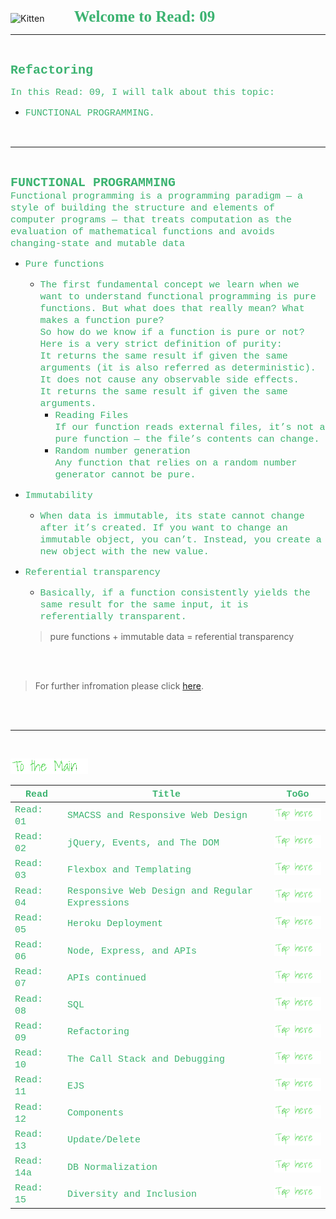 <img src="https://asac.ltuc.com/wp-content/themes/asac/images/logo.png" alt="Kitten"
	title="LTUC-Abdul Aziz Al Ghurair School of Advanced Computing" width="200" />  &nbsp;&nbsp;&nbsp;&nbsp;&nbsp;&nbsp;&nbsp;&nbsp;&nbsp;&nbsp; <span style="font-family:Papyrus; font-size:25px;color:rgb(60, 179, 113)">**Welcome to Read: 09**</span>

---
<br>

<span style="font-family:Courier New; font-size:20px;color:rgb(60, 179, 113)"> **Refactoring** </span>


<span style="font-family:Courier New; font-size:15px;color:rgb(60, 179, 113)">In this Read: 09, I will talk about this topic: 
</span>
- <span style="font-family:Courier New; font-size:15px;color:rgb(60, 179, 113)">FUNCTIONAL PROGRAMMING.
<br>

---
<br>

<span style="font-family:Courier New; font-size:20px;color:rgb(60, 179, 113)">**FUNCTIONAL PROGRAMMING** </span><br>
<span style="font-family:Courier New; font-size:15px;color:rgb(60, 179, 113)">Functional programming is a programming paradigm — a style of building the structure and elements of computer programs — that treats computation as the evaluation of mathematical functions and avoids changing-state and mutable data<br>
</span> 

- <span style="font-family:Courier New; font-size:15px;color:rgb(60, 179, 113)">Pure functions</span><br>


    - <span style="font-family:Courier New; font-size:15px;color:rgb(60, 179, 113)">The first fundamental concept we learn when we want to understand functional programming is pure functions. But what does that really mean? What makes a function pure? <br> 
    So how do we know if a function is pure or not? Here is a very strict definition of purity: <br>
    It returns the same result if given the same arguments (it is also referred as deterministic). <br>
    It does not cause any observable side effects. <br>
    It returns the same result if given the same arguments.</span><br>
        - <span style="font-family:Courier New; font-size:15px;color:rgb(60, 179, 113)">Reading Files <br> If our function reads external files, it’s not a pure function — the file’s contents can change.</span><br>
        - <span style="font-family:Courier New; font-size:15px;color:rgb(60, 179, 113)">Random number generation <br> Any function that relies on a random number generator cannot be pure.</span><br>        

- <span style="font-family:Courier New; font-size:15px;color:rgb(60, 179, 113)">Immutability</span><br>


    - <span style="font-family:Courier New; font-size:15px;color:rgb(60, 179, 113)">When data is immutable, its state cannot change after it’s created. If you want to change an immutable object, you can’t. Instead, you create a new object with the new value.</span><br>

- <span style="font-family:Courier New; font-size:15px;color:rgb(60, 179, 113)">Referential transparency</span><br>


    - <span style="font-family:Courier New; font-size:15px;color:rgb(60, 179, 113)">Basically, if a function consistently yields the same result for the same input, it is referentially transparent. <br>
    > pure functions + immutable data = referential transparency</span><br>

<br><br>

> For further infromation please click [here](https://medium.com/the-renaissance-developer/concepts-of-functional-programming-in-javascript-6bc84220d2aa).

<br>

<br>

---
<br>

[<img src="assets/main.gif">](README)
<br>

| <span style="font-family:Courier New; font-size:15px;color:rgb(60, 179, 113)"> **Read** </span> |  <span style="font-family:Courier New; font-size:15px;color:rgb(60, 179, 113)"> **Title** </span>  |   <span style="font-family:Courier New; font-size:15px;color:rgb(60, 179, 113)"> **ToGo** </span>  |
| ----------- | ----------- | ----------- |
| <span style="font-family:Courier New; font-size:15px;color:rgb(60, 179, 113)"> Read: 01 </span>      | <span style="font-family:Courier New; font-size:15px;color:rgb(60, 179, 113)"> SMACSS and Responsive Web Design </span>       |[<img src="assets/taphere.gif">](class-01)|
| <span style="font-family:Courier New; font-size:15px;color:rgb(60, 179, 113)"> Read: 02 </span>      | <span style="font-family:Courier New; font-size:15px;color:rgb(60, 179, 113)"> jQuery, Events, and The DOM </span>       |[<img src="assets/taphere.gif">](class-02)|
| <span style="font-family:Courier New; font-size:15px;color:rgb(60, 179, 113)"> Read: 03 </span>      | <span style="font-family:Courier New; font-size:15px;color:rgb(60, 179, 113)"> Flexbox and Templating </span>       |[<img src="assets/taphere.gif">](class-03)|
| <span style="font-family:Courier New; font-size:15px;color:rgb(60, 179, 113)"> Read: 04 </span>      | <span style="font-family:Courier New; font-size:15px;color:rgb(60, 179, 113)"> Responsive Web Design and Regular Expressions </span>       |[<img src="assets/taphere.gif">](class-04)|
| <span style="font-family:Courier New; font-size:15px;color:rgb(60, 179, 113)"> Read: 05 </span>      | <span style="font-family:Courier New; font-size:15px;color:rgb(60, 179, 113)"> Heroku Deployment </span>       |[<img src="assets/taphere.gif">](class-05)|
| <span style="font-family:Courier New; font-size:15px;color:rgb(60, 179, 113)"> Read: 06 </span>      | <span style="font-family:Courier New; font-size:15px;color:rgb(60, 179, 113)"> Node, Express, and APIs </span>       |[<img src="assets/taphere.gif">](class-06)|
| <span style="font-family:Courier New; font-size:15px;color:rgb(60, 179, 113)"> Read: 07 </span>      | <span style="font-family:Courier New; font-size:15px;color:rgb(60, 179, 113)"> APIs continued </span>       |[<img src="assets/taphere.gif">](class-07)|
| <span style="font-family:Courier New; font-size:15px;color:rgb(60, 179, 113)"> Read: 08 </span>      | <span style="font-family:Courier New; font-size:15px;color:rgb(60, 179, 113)"> SQL </span>       |[<img src="assets/taphere.gif">](class-08)|
| <span style="font-family:Courier New; font-size:15px;color:rgb(60, 179, 113)"> Read: 09 </span>      | <span style="font-family:Courier New; font-size:15px;color:rgb(60, 179, 113)"> Refactoring </span>       |[<img src="assets/taphere.gif">](class-09)|
| <span style="font-family:Courier New; font-size:15px;color:rgb(60, 179, 113)"> Read: 10 </span>      | <span style="font-family:Courier New; font-size:15px;color:rgb(60, 179, 113)"> The Call Stack and Debugging </span>       |[<img src="assets/taphere.gif">](class-10)|
| <span style="font-family:Courier New; font-size:15px;color:rgb(60, 179, 113)"> Read: 11 </span>      | <span style="font-family:Courier New; font-size:15px;color:rgb(60, 179, 113)"> EJS </span>       |[<img src="assets/taphere.gif">](class-11)|
| <span style="font-family:Courier New; font-size:15px;color:rgb(60, 179, 113)"> Read: 12 </span>      | <span style="font-family:Courier New; font-size:15px;color:rgb(60, 179, 113)"> Components </span>       |[<img src="assets/taphere.gif">](class-12)|
| <span style="font-family:Courier New; font-size:15px;color:rgb(60, 179, 113)"> Read: 13 </span>      | <span style="font-family:Courier New; font-size:15px;color:rgb(60, 179, 113)"> Update/Delete </span>       |[<img src="assets/taphere.gif">](class-13)|
| <span style="font-family:Courier New; font-size:15px;color:rgb(60, 179, 113)"> Read: 14a </span>      | <span style="font-family:Courier New; font-size:15px;color:rgb(60, 179, 113)"> DB Normalization </span>       |[<img src="assets/taphere.gif">](class-14a)|
| <span style="font-family:Courier New; font-size:15px;color:rgb(60, 179, 113)"> Read: 15 </span>      | <span style="font-family:Courier New; font-size:15px;color:rgb(60, 179, 113)"> Diversity and Inclusion </span>       |[<img src="assets/taphere.gif">](class-15)|







